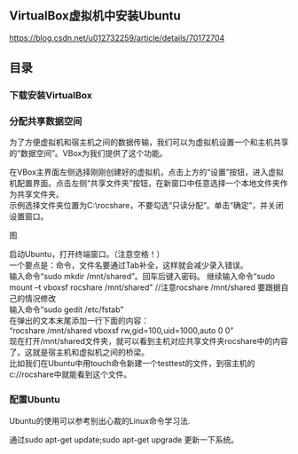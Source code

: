 ## VirtualBox虚拟机中安装Ubuntu


https://blog.csdn.net/u012732259/article/details/70172704


## 目录




### 下载安装VirtualBox







### 分配共享数据空间

  为了方便虚拟机和宿主机之间的数据传输，我们可以为虚拟机设置一个和主机共享的“数据空间”。VBox为我们提供了这个功能。  

  在VBox主界面左侧选择刚刚创建好的虚拟机，点击上方的“设置”按钮，进入虚拟机配置界面。点击左侧“共享文件夹”按钮，在新窗口中任意选择一个本地文件夹作为共享文件夹。  
  示例选择文件夹位置为C:\rocshare，不要勾选“只读分配”。单击“确定”，并关闭设置窗口。  

  图

  启动Ubuntu，打开终端窗口。（注意空格！）  
一个要点是：命令，文件名要通过Tab补全，这样就会减少录入错误。  
输入命令“sudo mkdir /mnt/shared”。回车后键入密码。
继续输入命令“sudo mount –t vboxsf rocshare /mnt/shared" //注意rocshare /mnt/shared 要跟据自己的情况修改  
输入命令“sudo gedit /etc/fstab”    
在弹出的文本末尾添加一行下面的内容：  
“rocshare /mnt/shared vboxsf rw,gid=100,uid=1000,auto 0 0”  
现在打开/mnt/shared文件夹，就可以看到主机对应共享文件夹rocshare中的内容了。这就是宿主机和虚拟机之间的桥梁。  
比如我们在Ubuntu中用touch命令新建一个testtest的文件，到宿主机的c://rocshare中就能看到这个文件。  

### 配置Ubuntu
Ubuntu的使用可以参考别出心裁的Linux命令学习法.  

通过sudo apt-get update;sudo apt-get upgrade 更新一下系统。  


